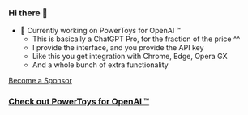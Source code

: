### Hi there 👋

- 🔭 Currently working on PowerToys for OpenAI ™
  - This is basically a ChatGPT Pro, for the fraction of the price ^^
  - I provide the interface, and you provide the API key
  - Like this you get integration with Chrome, Edge, Opera GX
   - And a whole bunch of extra functionality

<a href="https://github.com/sponsors/robert-hoffmann" target="_self">
  Become a Sponsor
</a>

  
### [Check out PowerToys for OpenAI ™](https://github.com/robert-hoffmann/PowerToys4OpenAI)
